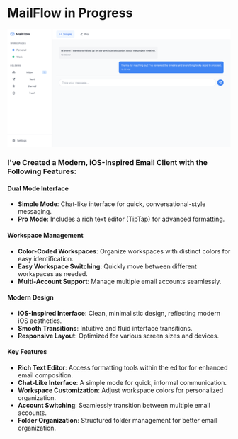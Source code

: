 # MailFlow in Progress

![Interface Preview](./interface.png)


### I've Created a Modern, iOS-Inspired Email Client with the Following Features:

#### Dual Mode Interface

- **Simple Mode**: Chat-like interface for quick, conversational-style messaging.
- **Pro Mode**: Includes a rich text editor (TipTap) for advanced formatting.

#### Workspace Management

- **Color-Coded Workspaces**: Organize workspaces with distinct colors for easy identification.
- **Easy Workspace Switching**: Quickly move between different workspaces as needed.
- **Multi-Account Support**: Manage multiple email accounts seamlessly.

#### Modern Design

- **iOS-Inspired Interface**: Clean, minimalistic design, reflecting modern iOS aesthetics.
- **Smooth Transitions**: Intuitive and fluid interface transitions.
- **Responsive Layout**: Optimized for various screen sizes and devices.

#### Key Features

- **Rich Text Editor**: Access formatting tools within the editor for enhanced email composition.
- **Chat-Like Interface**: A simple mode for quick, informal communication.
- **Workspace Customization**: Adjust workspace colors for personalized organization.
- **Account Switching**: Seamlessly transition between multiple email accounts.
- **Folder Organization**: Structured folder management for better email organization.
